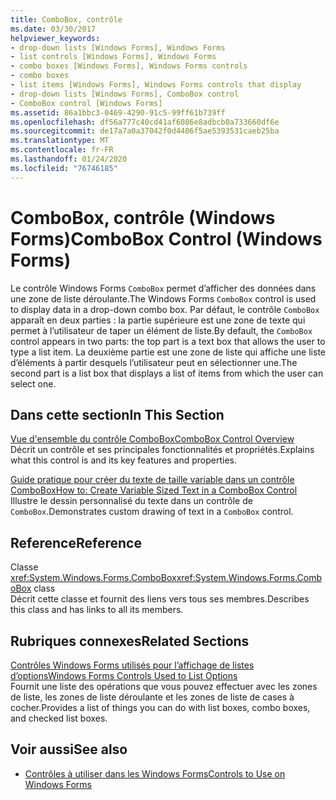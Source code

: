 ```yaml
---
title: ComboBox, contrôle
ms.date: 03/30/2017
helpviewer_keywords:
- drop-down lists [Windows Forms], Windows Forms
- list controls [Windows Forms], Windows Forms
- combo boxes [Windows Forms], Windows Forms controls
- combo boxes
- list items [Windows Forms], Windows Forms controls that display
- drop-down lists [Windows Forms], ComboBox control
- ComboBox control [Windows Forms]
ms.assetid: 86a1bbc3-0469-4290-91c5-99ff61b739ff
ms.openlocfilehash: df56a777c40cd41af6086e8adbcb0a733660df6e
ms.sourcegitcommit: de17a7a0a37042f0d4406f5ae5393531caeb25ba
ms.translationtype: MT
ms.contentlocale: fr-FR
ms.lasthandoff: 01/24/2020
ms.locfileid: "76746185"
---
```

# <a name="combobox-control-windows-forms"></a><span data-ttu-id="1e591-102">ComboBox, contrôle (Windows Forms)</span><span class="sxs-lookup"><span data-stu-id="1e591-102">ComboBox Control (Windows Forms)</span></span>
<span data-ttu-id="1e591-103">Le contrôle Windows Forms `ComboBox` permet d’afficher des données dans une zone de liste déroulante.</span><span class="sxs-lookup"><span data-stu-id="1e591-103">The Windows Forms `ComboBox` control is used to display data in a drop-down combo box.</span></span> <span data-ttu-id="1e591-104">Par défaut, le contrôle `ComboBox` apparaît en deux parties : la partie supérieure est une zone de texte qui permet à l’utilisateur de taper un élément de liste.</span><span class="sxs-lookup"><span data-stu-id="1e591-104">By default, the `ComboBox` control appears in two parts: the top part is a text box that allows the user to type a list item.</span></span> <span data-ttu-id="1e591-105">La deuxième partie est une zone de liste qui affiche une liste d’éléments à partir desquels l’utilisateur peut en sélectionner une.</span><span class="sxs-lookup"><span data-stu-id="1e591-105">The second part is a list box that displays a list of items from which the user can select one.</span></span>  
  
## <a name="in-this-section"></a><span data-ttu-id="1e591-106">Dans cette section</span><span class="sxs-lookup"><span data-stu-id="1e591-106">In This Section</span></span>  
 [<span data-ttu-id="1e591-107">Vue d'ensemble du contrôle ComboBox</span><span class="sxs-lookup"><span data-stu-id="1e591-107">ComboBox Control Overview</span></span>](combobox-control-overview-windows-forms.md)  
 <span data-ttu-id="1e591-108">Décrit un contrôle et ses principales fonctionnalités et propriétés.</span><span class="sxs-lookup"><span data-stu-id="1e591-108">Explains what this control is and its key features and properties.</span></span>  
  
 [<span data-ttu-id="1e591-109">Guide pratique pour créer du texte de taille variable dans un contrôle ComboBox</span><span class="sxs-lookup"><span data-stu-id="1e591-109">How to: Create Variable Sized Text in a ComboBox Control</span></span>](how-to-create-variable-sized-text-in-a-combobox-control.md)  
 <span data-ttu-id="1e591-110">Illustre le dessin personnalisé du texte dans un contrôle de `ComboBox`.</span><span class="sxs-lookup"><span data-stu-id="1e591-110">Demonstrates custom drawing of text in a `ComboBox` control.</span></span>  
  
## <a name="reference"></a><span data-ttu-id="1e591-111">Reference</span><span class="sxs-lookup"><span data-stu-id="1e591-111">Reference</span></span>  
 <span data-ttu-id="1e591-112">Classe <xref:System.Windows.Forms.ComboBox></span><span class="sxs-lookup"><span data-stu-id="1e591-112"><xref:System.Windows.Forms.ComboBox> class</span></span>  
 <span data-ttu-id="1e591-113">Décrit cette classe et fournit des liens vers tous ses membres.</span><span class="sxs-lookup"><span data-stu-id="1e591-113">Describes this class and has links to all its members.</span></span>  
  
## <a name="related-sections"></a><span data-ttu-id="1e591-114">Rubriques connexes</span><span class="sxs-lookup"><span data-stu-id="1e591-114">Related Sections</span></span>  
 [<span data-ttu-id="1e591-115">Contrôles Windows Forms utilisés pour l’affichage de listes d’options</span><span class="sxs-lookup"><span data-stu-id="1e591-115">Windows Forms Controls Used to List Options</span></span>](windows-forms-controls-used-to-list-options.md)  
 <span data-ttu-id="1e591-116">Fournit une liste des opérations que vous pouvez effectuer avec les zones de liste, les zones de liste déroulante et les zones de liste de cases à cocher.</span><span class="sxs-lookup"><span data-stu-id="1e591-116">Provides a list of things you can do with list boxes, combo boxes, and checked list boxes.</span></span>  
  
## <a name="see-also"></a><span data-ttu-id="1e591-117">Voir aussi</span><span class="sxs-lookup"><span data-stu-id="1e591-117">See also</span></span>

- [<span data-ttu-id="1e591-118">Contrôles à utiliser dans les Windows Forms</span><span class="sxs-lookup"><span data-stu-id="1e591-118">Controls to Use on Windows Forms</span></span>](controls-to-use-on-windows-forms.md)
